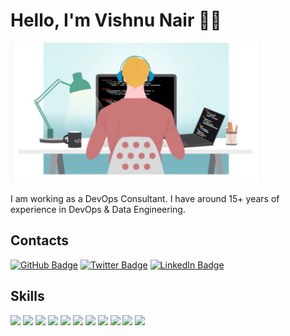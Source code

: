 # Hello, I'm Vishnu Nair 👋🏾

<img src="https://raw.githubusercontent.com/vishnudxb/vishnudxb/master/work1.png" alt="banner that says Vishnu Nair - DevOps Engineer, Data Engineer and Security Engineer">

I am working as a DevOps Consultant. I have around 15+ years of experience in DevOps & Data Engineering.

## Contacts

[![GitHub Badge](https://img.shields.io/badge/-GitHub-000?style=flat-square&logo=Github&logoColor=white)](https://github.com/vishnudxb)
[![Twitter Badge](https://img.shields.io/badge/-Twitter-1ca0f1?style=flat-square&logo=twitter&logoColor=white&link=https://twitter.com/vishnudxb)](https://twitter.com/vishnudxb)
[![LinkedIn Badge](https://img.shields.io/badge/-LinkedIn-0077b5?style=flat-square&logo=linkedin&logoColor=white&link=https://www.linkedin.com/in/vishnudxb/)](https://www.linkedin.com/in/vishnudxb/)

## Skills

[![](https://img.shields.io/badge/-Visual%20Studio%20Code-5C2D91?style=flat-square&logoColor=white&logo=visual-studio)](https://github.com/vishnudxb)
[![](https://img.shields.io/badge/-Bash-4eaa25?style=flat-square&logoColor=white&logo=gnu-bash)](https://github.com/vishnudxb)
[![](https://img.shields.io/badge/-Docker-2496ed?style=flat-square&logoColor=white&logo=docker)](https://github.com/vishnudxb)
[![](https://img.shields.io/badge/-Kubernetes-326CE5?style=flat-square&logoColor=white&logo=kubernetes)](https://github.com/vishnudxb)
[![](https://img.shields.io/badge/AWS%20-%23FF9900.svg?style=flat-square&logoColor=white&logo=amazon-aws)](https://github.com/vishnudxb)
[![](https://img.shields.io/badge/python%20-%2314354C.svg?style=flat-square&logoColor=white&logo=python)](https://github.com/vishnudxb)
[![](https://img.shields.io/badge/go-%2300ADD8.svg?style=flat-square&logoColor=white&logo=go)](https://github.com/vishnudxb)
[![](https://img.shields.io/badge/node.js%20-%2343853D.svg?style=flat-square&logoColor=white&logo=node.js)](https://github.com/vishnudxb)
[![](https://img.shields.io/badge/Google%20Cloud%20-%234285F4.svg?style=flat-square&logoColor=white&logo=google-cloud)](https://github.com/vishnudxb)
[![](https://img.shields.io/badge/azure%20-%230072C6.svg?style=flat-square&logoColor=white&logo=azure-devops)](https://github.com/vishnudxb)
[![](https://img.shields.io/badge/heroku%20-%23430098.svg?style=flat-square&logoColor=white&logo=heroku)](https://github.com/vishnudxb)
